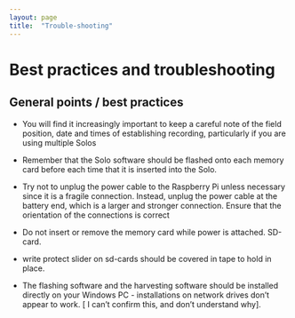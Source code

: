 ```yaml
---
layout: page
title:  "Trouble-shooting"
---
```

  
# Best practices and troubleshooting

General points / best practices
-------------------------------

* You will find it increasingly important to keep a careful note of
  the field position, date and times of establishing recording,
  particularly if you are using multiple Solos

* Remember that the Solo software should be flashed onto each memory card
  before each time that it is inserted into the Solo.

* Try not to unplug the power cable to the Raspberry Pi unless
  necessary since it is a fragile connection. Instead, unplug the
  power cable at the battery end, which is a larger and stronger
  connection. Ensure that the orientation of the connections is
  correct

* Do not insert or remove the memory card while power is attached.
  SD-card.

* write protect slider on sd-cards should be covered in tape to hold
  in place.

* The flashing software and the harvesting software should be
  installed directly on your Windows PC - installations on network
  drives don’t appear to work.  [ I can’t confirm this, and don’t
  understand why].

